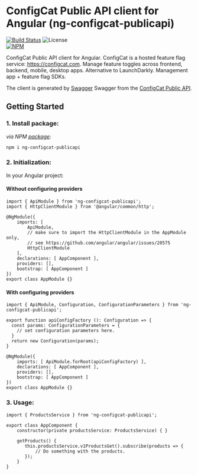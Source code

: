 # ConfigCat Public API client for Angular (ng-configcat-publicapi)

[![Build Status](https://travis-ci.com/configcat/ng-configcat-publicapi.svg?branch=master)](https://travis-ci.com/configcat/ng-configcat-publicapi) ![License](https://img.shields.io/github/license/configcat/ng-configcat-publicapi.svg) \
[![NPM](https://nodei.co/npm/ng-configcat-publicapi.png)](https://nodei.co/npm/ng-configcat-publicapi/)

ConfigCat Public API client for Angular. ConfigCat is a hosted feature flag service: https://configcat.com. Manage feature toggles across frontend, backend, mobile, desktop apps. Alternative to LaunchDarkly. Management app + feature flag SDKs.

The client is generated by [Swagger](https://github.com/swagger-api/swagger-codegen) 
Swagger from the [ConfigCat Public API](https://test-api.configcat.com/docs/index.html).

## Getting Started

### 1. Install package:

*via NPM [package](https://npmjs.com/package/ng-configcat-publicapi):*
```PowerShell
npm i ng-configcat-publicapi
```

### 2. Initialization:
In your Angular project:
#### Without configuring providers
```
import { ApiModule } from 'ng-configcat-publicapi';
import { HttpClientModule } from '@angular/common/http';

@NgModule({
    imports: [
        ApiModule,
        // make sure to import the HttpClientModule in the AppModule only,
        // see https://github.com/angular/angular/issues/20575
        HttpClientModule
    ],
    declarations: [ AppComponent ],
    providers: [],
    bootstrap: [ AppComponent ]
})
export class AppModule {}
```

#### With configuring providers
```
import { ApiModule, Configuration, ConfigurationParameters } from 'ng-configcat-publicapi';

export function apiConfigFactory (): Configuration => {
  const params: ConfigurationParameters = {
    // set configuration parameters here.
  }
  return new Configuration(params);
}

@NgModule({
    imports: [ ApiModule.forRoot(apiConfigFactory) ],
    declarations: [ AppComponent ],
    providers: [],
    bootstrap: [ AppComponent ]
})
export class AppModule {}
```

### 3. Usage:
```
import { ProductsService } from 'ng-configcat-publicapi';

export class AppComponent {
    constructor(private productsService: ProductsService) { }

    getProducts() {
       this.productsService.v1ProductsGet().subscribe(products => {
           // Do something with the products.
       });
    }
}
```
